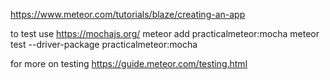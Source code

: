 https://www.meteor.com/tutorials/blaze/creating-an-app

to test use https://mochajs.org/
meteor add practicalmeteor:mocha
meteor test --driver-package practicalmeteor:mocha


for more on testing https://guide.meteor.com/testing.html

